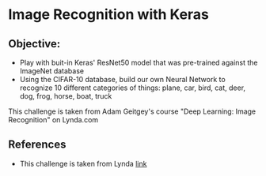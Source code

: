 # Image Recognition with Keras
## Objective: 

* Play with buit-in Keras' ResNet50 model that was pre-trained against the ImageNet database
* Using the CIFAR-10 database, build our own Neural Network to recognize 10 different categories of things: plane, car, bird, cat, deer, dog, frog, horse, boat, truck

This challenge is taken from Adam Geitgey's course "Deep Learning: Image Recognition" on Lynda.com

## References
* This challenge is taken from Lynda [link](https://www.lynda.com/Google-TensorFlow-tutorials/Building-Deep-Learning-Applications-Keras-2-0/601801-2.html)

